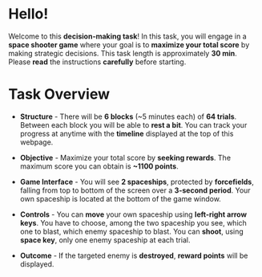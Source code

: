# Hello!
Welcome to this **decision-making task**! In this task, you will engage in a **space shooter game** where your goal is to **maximize your total score** by making strategic decisions. This task length is approximately **30 min**. Please **read** the instructions **carefully** before starting.

# Task Overview

* **Structure** - There will be **6 blocks** (~5 minutes each) of **64 trials**. Between each block you will be able to **rest a bit**. You can track your progress at anytime with the **timeline** displayed at the top of this webpage.

* **Objective** -  Maximize your total score by **seeking rewards**. The maximum score you can obtain is **~1100 points**.

* **Game Interface** - You will see **2 spaceships**, protected  by **forcefields**, falling from top to bottom of the screen  over a **3-second period**. Your own spaceship is located at the bottom of the game window. 

* **Controls** - You can **move** your own spaceship using **left-right arrow keys**.  You have to choose, among the two spaceship you see, which one to blast, which enemy spaceship to blast. You can **shoot**, using **space key**, only one enemy spaceship at each trial.

* **Outcome** - If the targeted enemy is **destroyed**, **reward points** will be displayed. 


<!---
admonition=<div class="admonition notice" style="margin-left: 9%">
			<p class="title">Bonus</p>
      <p class="content">
1 point = 0.0035 pounds. Maximum estimated bonus is <b>~ £5</b>.
		</p><div>
--->

<!---
display=block
--->
